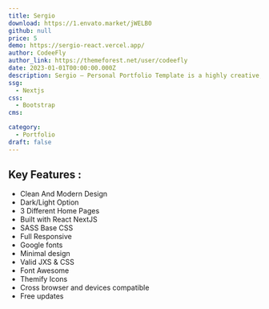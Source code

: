 ```yaml
---
title: Sergio
download: https://1.envato.market/jWELB0
github: null
price: 5
demo: https://sergio-react.vercel.app/
author: CodeeFly
author_link: https://themeforest.net/user/codeefly
date: 2023-01-01T00:00:00.000Z
description: Sergio – Personal Portfolio Template is a highly creative, modern, visually stunning and Bootstrap 4 React NextJS responsive portfolio template
ssg:
  - Nextjs
css:
  - Bootstrap
cms:

category:
  - Portfolio
draft: false
---
```


## Key Features :

- Clean And Modern Design
- Dark/Light Option
- 3 Different Home Pages
- Built with React NextJS
- SASS Base CSS
- Full Responsive
- Google fonts
- Minimal design
- Valid JXS & CSS
- Font Awesome
- Themify Icons
- Cross browser and devices compatible
- Free updates
